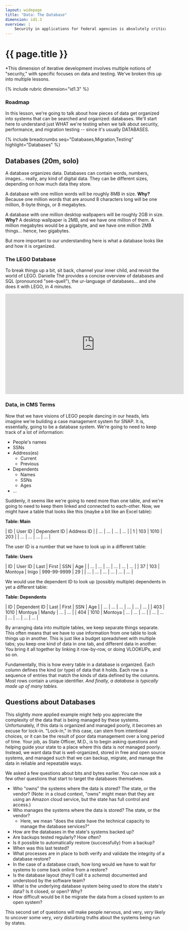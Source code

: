 ```yaml
---
layout: widepage
title: "Data: The Database"
dimension: id1.3
overview: |
    Security in applications for federal agencies is absolutely critical; our work is held in the public's trust, and it is up to us, and our vendors, to make sure that trust is not broken. Likewise, having migration strategies and practices in place means that we know how an application will grow, change, and accommodate the needs of users over time---another kind of security, in short.
---
```



# {{ page.title }}

*This dimension of iterative development involves multiple notions of "security," with specific focuses on data and testing. We've broken this up into multiple lessons.

{% include rubric dimension="id1.3" %}

### Roadmap

 In this lesson, we're going to talk about how pieces of data get organized into systems that can be searched and organized: databases. We'll start here to understand just WHAT we're testing when we talk about security, performance, and migration testing -- since it's usually DATABASES.

{% include breadcrumbs seq="Databases,Migration,Testing" highlight="Databases" %}

## Databases (20m, solo)

A database organizes data. Databases can contain words, numbers, images... really, any kind of digital data. They can be different sizes, depending on how much data they store. 

A database with one million words will be roughly 8MB in size. **Why?** Because one million words that are around 8 characters long will be one million, 8-byte things, or 8 megabytes.

A database with one million desktop wallpapers will be roughly 2GB in size. **Why?** A desktop wallpaper is 2MB, and we have one million of them. A million megabytes would be a gigabyte, and we have one million 2MB things... hence, two gigabytes.

But more important to our understanding here is what a database looks like and how it is organized. 

### The LEGO Database

To break things up a bit, sit back, channel your inner child, and revisit the world of LEGO. Danielle Thé provides a concise overview of databases and SQL (pronounced "see-quell"), the ur-language of databases... and she does it with LEGO, in 4 minutes. 

<iframe width="560" height="315" src="https://www.youtube.com/embed/27axs9dO7AE" frameborder="0" allow="accelerometer; autoplay; clipboard-write; encrypted-media; gyroscope; picture-in-picture" allowfullscreen></iframe>

### Data, in CMS Terms

Now that we have visions of LEGO people dancing in our heads, lets imagine we're building a case management system for SNAP. It is, essentially, going to be a database system. We're going to need to keep track of a lot of information:

* People's names
* SSNs
* Address(es)
  * Current
  * Previous
* Dependents
  * Names
  * SSNs
  * Ages
* ...

Suddenly, it seems like we're going to need more than one table, and we're going to need to keep them linked and connected to each-other. Now, we might have a table that looks like this (maybe a bit like an Excel table):

**Table: Main**

| ID | User ID | Dependent ID | Address ID |
| ... | ... | ... | ... |
| 1 | 103 | 1010 | 203 |
| ... | ... | ... | ... |

The user ID is a number that we have to look up in a different table:

**Table: Users**

| ID | User ID | Last | First | SSN | Age |
| ... | ... | ... | ... | ... | ... |
| 37 | 103 | Montoya | Inigo | 999-99-9999 | 29 |
| ... | ... | ... | ... | ... | ... |

We would use the dependent ID to look up (possibly multiple) dependents in yet a different table:

**Table: Dependents**

| ID | Dependent ID | Last | First | SSN | Age |
| ... | ... | ... | ... | ... | ... |
| 403 | 1010 | Montoya | Mandy | ... | ... |
| 404 | 1010 | Montoya | ... | ... | ... |
| ... | ... | ... | ... | ... | ... |

By arranging data into multiple tables, we keep separate things separate. This often means that we have to use information from one table to look things up in another. This is just like a budget spreadsheet  with multiple tabs; you keep one kind of data in one tab, and different data in another. You bring it all together by linking it row-by-row, or doing VLOOKUPs, and so on. 

Fundamentally, this is how every table in a database is organized. Each column defines the kind (or type) of data that it holds. Each row is a sequence of entries that match the kinds of data defined by the columns. Most rows contain a unique identifier. *And finally, a database is typically made up of many tables.*


## Questions about Databases

This slightly more applied example might help you appreciate the complexity of the data that is being managed by these systems. Unfortunately, if this data is organized and managed poorly, it becomes an excuse for lock-in. "Lock-in," in this case, can stem from intentional choices, or it can be the result of poor data management over a long period of time. Your job, as State Officer, M.D., is to begin asking questions and helping guide your state to a place where this data is *not* managed poorly. Instead, we want data that is well-organized, stored in free and open source systems, and managed such that we can backup, migrate, and manage the data in reliable and repeatable ways.

We asked a few questions about bits and bytes earlier. You can now ask a few other questions that start to target the databases themselves.

* Who "owns" the systems where the data is stored? The state, or the vendor? (Note: in a cloud context, "owns" might mean that they are using an Amazon cloud service, but the state has full control and access.)
* Who manages the systems where the data is stored? The state, or the vendor?
  * Here, we mean "does the state have the technical capacity to manage the database services?"
* How are the databases in the state's systems backed up?
* Are backups tested regularly? How often?
* Is it possible to automatically restore (successfully) from a backup?
* When was this last tested?
* What processes are in place to both verify and validate the integrity of a database restore? 
* In the case of a database crash, how long would we have to wait for systems to come back online from a restore?
* Is the database layout (they'll call it a *schema*) documented and understood by the software team?
* What is the underlying database system being used to store the state's data? Is it closed, or open? Why?
* How difficult would be it be migrate the data from a closed system to an open system?

This second set of questions will make people nervous, and very, *very* likely to uncover some very, *very* disturbing truths about the systems being run by states.
